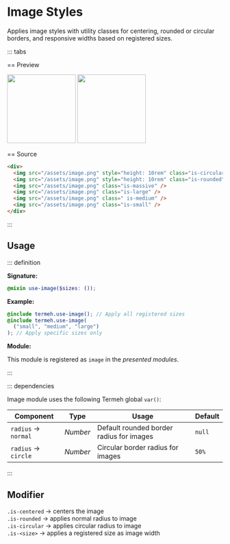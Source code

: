 # Image Styles

Applies image styles with utility classes for centering, rounded or circular borders, and responsive widths based on registered sizes.

::: tabs

== Preview

<!-- markdownlint-disable MD033 -->
<Preview>
  <div class="demo">
    <div class="gaper is-auto">
      <img src="/assets/image.png" alt="" style="height: 10rem" class="is-circular" />
      <img src="/assets/image.png" alt="" style="height: 10rem" class="is-rounded" />
      <img src="/assets/image.png" alt="" class="is-massive" />
      <img src="/assets/image.png" alt="" class="is-large" />
      <img src="/assets/image.png" alt="" class=" is-medium" />
      <img src="/assets/image.png" alt="" class="is-small" />
    </div>
  </div>
</Preview>
<!-- markdownlint-enable MD033 -->

== Source

```html
<div>
  <img src="/assets/image.png" style="height: 10rem" class="is-circular" />
  <img src="/assets/image.png" style="height: 10rem" class="is-rounded" />
  <img src="/assets/image.png" class="is-massive" />
  <img src="/assets/image.png" class="is-large" />
  <img src="/assets/image.png" class=" is-medium" />
  <img src="/assets/image.png" class="is-small" />
</div>
```

:::

## Usage

::: definition

**Signature:**

```scss
@mixin use-image($sizes: ());
```

**Example:**

```scss
@include termeh.use-image(); // Apply all registered sizes
@include termeh.use-image(
  ("small", "medium", "large")
); // Apply specific sizes only
```

**Module:**

This module is registered as `image` in the _presented modules_.

:::

::: dependencies

Image module uses the following Termeh global `var()`:

| Component           | Type     | Usage                                    | Default |
| ------------------- | -------- | ---------------------------------------- | ------- |
| `radius` → `normal` | _Number_ | Default rounded border radius for images | `null`  |
| `radius` → `circle` | _Number_ | Circular border radius for images        | `50%`   |

:::

## Modifier

`.is-centered` → centers the image  
`.is-rounded` → applies normal radius to image  
`.is-circular` → applies circular radius to image  
`.is-<size>` → applies a registered size as image width
